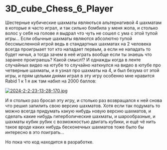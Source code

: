 # 3D_cube_Chess_6_Player

Шестерные кубические шахматы являються альтернативой 4 шахматам в которые я часто играл, и так сильно бомбила у меня жопа, и столько волос у себя на голове я выдрал что чуть не сошел с ума с этой тупой игры... Если обычные шахматы являются абсолютно тупой бессмысленной игрой ведь в стандартных шахматах на 2 человека всегда проигрыает тот кто нападает первым, а если не нападать то будет ничья, а тогда зачем в неё играть вообще если ты знаешь что заранее проиграешь? Какой смысл!? И однажды когда в ленте случайных видео на ютубе то случайно наткнулся на видео в ютубе про четверные шахматы, и я узнал про шахматы на 4, и был безума от этой игры, и прям целыми днями играл в эту игру особенно мне нравится Rabid 1 к 1 я аж там набил на 2000 баллов: 

[![2024-2-2-23-13-28-170.jpg](https://i.postimg.cc/kGfT6SH1/2024-2-2-23-13-28-170.jpg)](https://postimg.cc/JHHNSsMZ)

И я столько раз бросал эту игру, и столько раз возвращался к ней снова что решил запилить свою версию шахматов. Хотя если так подумать то можно всегда придумать какую нибудь новую версию шахматов, и сделать какие нибудь гиперболические шахматы, и шарообразные, и шахматы кубик рубик с возможностью двигать кубики, и ещё чё нить такое вроде каких нибудь бесконечных шахматов тоже было бы интересно в это поиграть...

Но пока что код находится в разработке.
